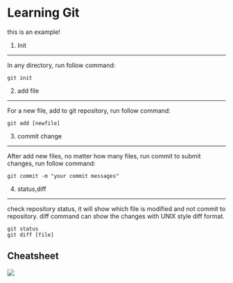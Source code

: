 Learning Git 
==========

this is an example!

1. Init
----------
In any directory, run follow command:

    git init

2. add file
----------
For a new file, add to git repository, run follow command:

    git add [newfile]

3. commit change
----------
After add new files, no matter how many files, run commit to submit changes, run follow command:

    git commit -m "your commit messages"

4. status,diff
----------
check repository status, it will show which file is modified and not commit to repository. diff command can show the changes with UNIX style diff format.

    git status
    git diff [file]
   
 
Cheatsheet
---------
![](http://www.git-tower.com/blog/assets/2013-05-22-git-cheat-sheet/cheat-sheet-large01.png)


